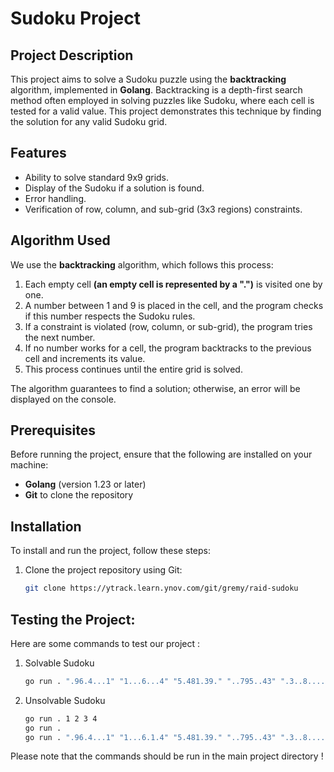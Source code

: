 # Sudoku Project

## Project Description

This project aims to solve a Sudoku puzzle using the **backtracking** algorithm, implemented in **Golang**. Backtracking is a depth-first search method often employed in solving puzzles like Sudoku, where each cell is tested for a valid value. This project demonstrates this technique by finding the solution for any valid Sudoku grid.

## Features

- Ability to solve standard 9x9 grids.
- Display of the Sudoku if a solution is found.
- Error handling.
- Verification of row, column, and sub-grid (3x3 regions) constraints.

## Algorithm Used

We use the **backtracking** algorithm, which follows this process:

1. Each empty cell __(an empty cell is represented by a ".")__ is visited one by one.
2. A number between 1 and 9 is placed in the cell, and the program checks if this number respects the Sudoku rules.
3. If a constraint is violated (row, column, or sub-grid), the program tries the next number.
4. If no number works for a cell, the program backtracks to the previous cell and increments its value.
5. This process continues until the entire grid is solved.

The algorithm guarantees to find a solution; otherwise, an error will be displayed on the console.

## Prerequisites

Before running the project, ensure that the following are installed on your machine:

- **Golang** (version 1.23 or later)
- **Git** to clone the repository

## Installation

To install and run the project, follow these steps:

1. Clone the project repository using Git:
   ```bash
   git clone https://ytrack.learn.ynov.com/git/gremy/raid-sudoku
   ```
## Testing the Project:
Here are some commands to test our project :

1. Solvable Sudoku

    ```bash
    go run . ".96.4...1" "1...6...4" "5.481.39." "..795..43" ".3..8...." "4.5.23.18" ".1.63..59" ".59.7.83." "..359...7"
    ```
2. Unsolvable Sudoku
    ```bash
    go run . 1 2 3 4
    go run .
    go run . ".96.4...1" "1...6.1.4" "5.481.39." "..795..43" ".3..8...." "4.5.23.18" ".1.63..59" ".59.7.83." "..359...7"
    ```

Please note that the commands should be run in the main project directory !

